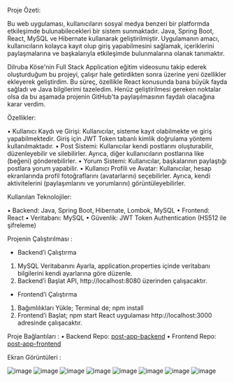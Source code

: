 
Proje Özeti:

Bu web uygulaması, kullanıcıların sosyal medya benzeri bir platformda etkileşimde bulunabilecekleri bir sistem sunmaktadır. 
Java, Spring Boot, React, MySQL ve Hibernate kullanarak geliştirilmiştir. 
Uygulamanın amacı, kullanıcıların kolayca kayıt olup giriş yapabilmesini sağlamak, içeriklerini paylaşmalarına ve başkalarıyla etkileşimde bulunmalarına olanak tanımaktır.

Dilruba Köse'nin Full Stack Application eğitim videosunu takip ederek oluşturduğum bu projeyi, çalışır hale getirdikten sonra üzerine yeni özellikler ekleyerek geliştirdim. 
Bu süreç, özellikle React konusunda bana büyük fayda sağladı ve Java bilgilerimi tazeledim. 
Henüz geliştirilmesi gereken noktalar olsa da bu aşamada projenin GitHub'ta paylaşılmasının faydalı olacağına karar verdim.

Özellikler:

•	Kullanıcı Kaydı ve Girişi: Kullanıcılar, sisteme kayıt olabilmekte ve giriş yapabilmektedir. Giriş için JWT Token tabanlı kimlik doğrulama yöntemi kullanılmaktadır. 
•	Post Sistemi: Kullanıcılar kendi postlarını oluşturabilir, düzenleyebilir ve silebilirler. Ayrıca, diğer kullanıcıların postlarına like (beğeni) gönderebilirler.
•	Yorum Sistemi: Kullanıcılar, başkalarının paylaştığı postlara yorum yapabilir.
•	Kullanıcı Profili ve Avatar: Kullanıcılar, hesap ekranlarında profil fotoğraflarını (avatarlarını) seçebilirler. Ayrıca, kendi aktivitelerini (paylaşımlarını ve yorumlarını) görüntüleyebilirler.

Kullanılan Teknolojiler:

•	Backend: Java, Spring Boot, Hibernate, Lombok, MySQL
•	Frontend: React
•	Veritabanı: MySQL
•	Güvenlik: JWT Token Authentication (HS512 ile şifreleme)

Projenin Çalıştırılması :
- Backend’i Çalıştırma
1.	MySQL Veritabanını Ayarla, application.properties içinde veritabanı bilgilerini kendi ayarlarına göre düzenle.
2.	Backend’i Başlat
	API, http://localhost:8080 üzerinden çalışacaktır.
- Frontend’i Çalıştırma
1.	Bağımlılıkları Yükle; Terminal de; npm install 
2.	Frontend’i Başlat; npm start
	React uygulaması http://localhost:3000 adresinde çalışacaktır.

Proje Bağlantıları :
•	Backend Repo: [post-app-backend](https://github.com/OZNURKUTLU/post-app-backend)
•	Frontend Repo: [post-app-frontend](https://github.com/OZNURKUTLU/post-app-frontend)

Ekran Görüntüleri :

![image](https://github.com/user-attachments/assets/cc3d3a3e-0ce5-44bd-80dd-3e2f73e41080)
![image](https://github.com/user-attachments/assets/59cdf4af-925a-4d84-8603-29882374a2f0)
![image](https://github.com/user-attachments/assets/7aca5515-06a3-4f79-bb34-77952b16ec7f)
![image](https://github.com/user-attachments/assets/e2130e7c-f10b-491c-89e6-1ab645e314e0)
![image](https://github.com/user-attachments/assets/f601f9b4-b18e-4315-9463-8c1e146d9de4)
![image](https://github.com/user-attachments/assets/bbab139e-0945-4be4-8adb-7ad45dd07ff9)
![image](https://github.com/user-attachments/assets/7c42a49f-bfd6-4434-acd4-2e6dcc1e18e9)
![image](https://github.com/user-attachments/assets/2ab68b8f-b3d5-4ff9-8af3-b3213bd55305)










